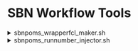# SBN Workflow Tools

<details><summary>sbnpoms_wrapperfcl_maker.sh</summary>
  Purpose: Make an empty wrapper fcl file.<br>
  <br>
  Usage: sbnpoms_wrapperfcl_maker.sh [options]<br>
  <br>
  Options:<br>
  <br>
  -h|-?|--help        - Print help message.<br>
  --fclname <fcl>     - Wrapped fcl file.<br>
  --wrappername <fcl> - Wrapper fcl file.<br>
</details>

<details><summary>sbnpoms_runnumber_injector.sh</summary>
  Purpose: Append run and subrun overrides to fcl file.<br>
           Subrun follows $PROCESS+1, and wraps by incrementing<br>
           the run number when the subrun exceeds the maximum.<br>
  <br>
  Usage: sbnpoms_runnumber_injector.sh [options]<br>
  <br>
  Options:<br>
  <br>
  -h|-?|--help          - Print help message.<br>
  --fcl <fcl>           - Fcl file to append (default standard output).<br>
  --subruns_per_run <n> - Number of subruns per run (default 100).<br>
  --process <process>   - Specify process number (default $PROCESS).<br>
  --run <run>           - Specify base run number (default 1).<br>
</details>
